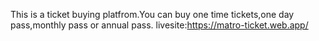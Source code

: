 This is a ticket buying platfrom.You can buy one time tickets,one day pass,monthly pass or annual pass.
livesite:https://matro-ticket.web.app/
